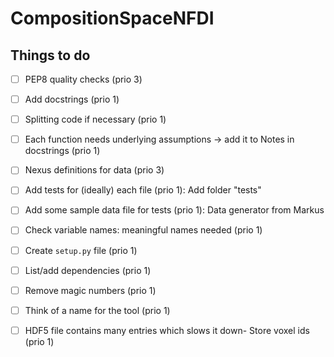 # CompositionSpaceNFDI

## Things to do

- [ ] PEP8 quality checks (prio 3)
- [ ] Add docstrings (prio 1)
- [ ] Splitting code if necessary (prio 1)
- [ ] Each function needs underlying assumptions -> add it to Notes in docstrings (prio 1)
- [ ] Nexus definitions for data (prio 3)
- [ ] Add tests for (ideally) each file (prio 1): Add folder "tests"
- [ ] Add some sample data file for tests (prio 1): Data generator from Markus
- [ ] Check variable names: meaningful names needed (prio 1)
- [ ] Create `setup.py` file (prio 1)
- [ ] List/add dependencies (prio 1)
- [ ] Remove magic numbers (prio 1)
- [ ] Think of a name for the tool (prio 1)
- [ ] HDF5 file contains many entries which slows it down- Store voxel ids  (prio 1)

